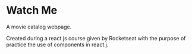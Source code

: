 # Watch Me

A movie catalog webpage.

Created during a react.js course given by Rocketseat with the purpose of practice the use of components in react.j.
